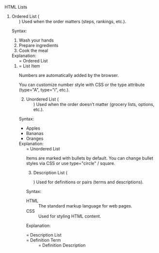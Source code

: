 HTML Lists

1. Ordered List (<ol>)
   Used when the order matters (steps, rankings, etc.).

Syntax:

<ol>
  <li>Wash your hands</li>
  <li>Prepare ingredients</li>
  <li>Cook the meal</li>
</ol>
Explanation:
<ol> = Ordered List

<li> = List Item

Numbers are automatically added by the browser.

You can customize number style with CSS or the type attribute (type="A", type="i", etc.).

2. Unordered List (<ul>)
   Used when the order doesn’t matter (grocery lists, options, etc.).

Syntax:

<ul>
  <li>Apples</li>
  <li>Bananas</li>
  <li>Oranges</li>
</ul>
Explanation:
<ul> = Unordered List

Items are marked with bullets by default.
You can change bullet styles via CSS or use type="circle" / square.

3. Description List (<dl>)
   Used for definitions or pairs (terms and descriptions).

Syntax:

<dl>
  <dt>HTML</dt>
  <dd>The standard markup language for web pages.</dd>
  <dt>CSS</dt>
  <dd>Used for styling HTML content.</dd>
</dl>
Explanation:
<dl> = Description List
<dt> = Definition Term
<dd> = Definition Description
